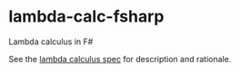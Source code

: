 # lambda-calc-fsharp
Lambda calculus in F#

See the [lambda calculus spec](https://github.com/mjgpy3/lambda-calc-spec) for
description and rationale.
